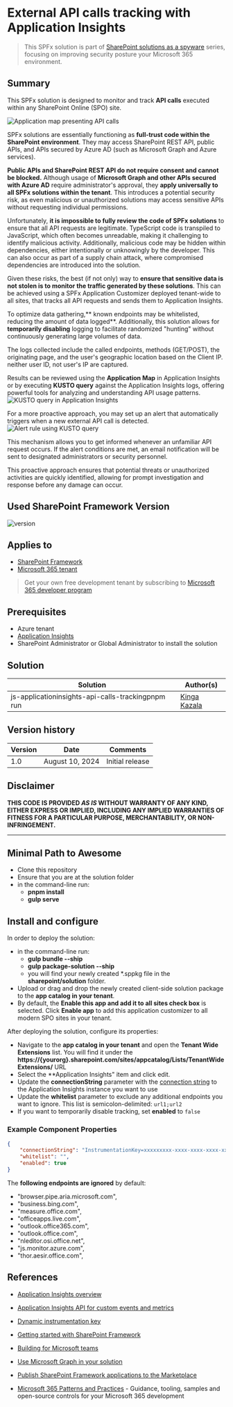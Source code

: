 # External API calls tracking with Application Insights

> This SPFx solution is part of [SharePoint solutions as a spyware](https://pnp.github.io/blog/post/spfx-solutions-as-spyware/) series, focusing on improving security posture your Microsoft 365 environment.

## Summary

This SPFx solution is designed to monitor and track **API calls** executed within any SharePoint Online (SPO) site.

![Application map presenting API calls](./assets/ApiCalls.png)

SPFx solutions are essentially functioning as **full-trust code within the SharePoint environment**. They may access SharePoint REST API, public APIs, and APIs secured by Azure AD (such as Microsoft Graph and Azure services).

**Public APIs and SharePoint REST API do not require consent and cannot be blocked.**
Although usage of **Microsoft Graph and other APIs secured with Azure AD** require administrator's approval, they **apply universally to all SPFx solutions within the tenant**. This introduces a potential security risk, as even malicious or unauthorized solutions may access sensitive APIs without requesting individual permissions.

Unfortunately, **it is impossible to fully review the code of SPFx solutions** to ensure that all API requests are legitimate. TypeScript code is transpiled to JavaScript, which often becomes unreadable, making it challenging to identify malicious activity. Additionally, malicious code may be hidden within dependencies, either intentionally or unknowingly by the developer. This can also occur as part of a supply chain attack, where compromised dependencies are introduced into the solution.

Given these risks, the best (if not only) way to **ensure that sensitive data is not stolen is to monitor the traffic generated by these solutions**. This can be achieved using a SPFx Application Customizer deployed tenant-wide to all sites, that tracks all API requests and sends them to Application Insights.

To optimize data gathering,** known endpoints may be whitelisted, reducing the amount of data logged**. Additionally, this solution allows for **temporarily disabling** logging to facilitate randomized "hunting" without continuously generating large volumes of data.

The logs collected include the called endpoints, methods (GET/POST), the originating page, and the user's geographic location based on the Client IP. neither user ID, not user's IP are captured.

Results can be reviewed using the **Application Map** in Application Insights or by executing **KUSTO query** against the Application Insights logs, offering powerful tools for analyzing and understanding API usage patterns.
![KUSTO query in Application Insights](./assets/kusto.png)

For a more proactive approach, you may set up an alert that automatically triggers when a new external API call is detected.
![Alert rule using KUSTO query](./assets/alerttule.png)

This mechanism allows you to get informed whenever an unfamiliar API request occurs. If the alert conditions are met, an email notification will be sent to designated administrators or security personnel.

This proactive approach ensures that potential threats or unauthorized activities are quickly identified, allowing for prompt investigation and response before any damage can occur.

## Used SharePoint Framework Version

![version](https://img.shields.io/badge/version-1.19.0-green.svg)

## Applies to

-   [SharePoint Framework](https://aka.ms/spfx)
-   [Microsoft 365 tenant](https://docs.microsoft.com/en-us/sharepoint/dev/spfx/set-up-your-developer-tenant)

> Get your own free development tenant by subscribing to [Microsoft 365 developer program](http://aka.ms/o365devprogram)

## Prerequisites

-   Azure tenant
-   [Application Insights](https://learn.microsoft.com/en-us/azure/azure-monitor/app/app-insights-overview)
-   SharePoint Administrator or Global Administrator to install the solution

## Solution

| Solution                                          | Author(s)                                  |
| ------------------------------------------------- | ------------------------------------------ |
| js-applicationinsights-api-calls-trackingpnpm run | [Kinga Kazala](https://github.com/kkazala) |

## Version history

| Version | Date            | Comments        |
| ------- | --------------- | --------------- |
| 1.0     | August 10, 2024 | Initial release |

## Disclaimer

**THIS CODE IS PROVIDED _AS IS_ WITHOUT WARRANTY OF ANY KIND, EITHER EXPRESS OR IMPLIED, INCLUDING ANY IMPLIED WARRANTIES OF FITNESS FOR A PARTICULAR PURPOSE, MERCHANTABILITY, OR NON-INFRINGEMENT.**

---

## Minimal Path to Awesome

-   Clone this repository
-   Ensure that you are at the solution folder
-   in the command-line run:
    -   **pnpm install**
    -   **gulp serve**

## Install and configure

In order to deploy the solution:

-   in the command-line run:
    -   **gulp bundle --ship**
    -   **gulp package-solution --ship**
    -   you will find your newly created \*.sppkg file in the **sharepoint/solution** folder.
-   Upload or drag and drop the newly created client-side solution package to the **app catalog in your tenant**.
-   By default, the **Enable this app and add it to all sites check box** is selected. Click **Enable app** to add this application customizer to all modern SPO sites in your tenant.

After deploying the solution, configure its properties:

-   Navigate to the **app catalog in your tenant** and open the **Tenant Wide Extensions** list. You will find it under the **https://{yourorg}.sharepoint.com/sites/appcatalog/Lists/TenantWideExtensions/** URL
-   Select the \*\*Application Insights" item and click edit.
-   Update the **connectionString** parameter with the [connection string](https://learn.microsoft.com/en-us/azure/azure-monitor/app/sdk-connection-string?tabs=dotnet5#find-your-connection-string) to the Application Insights instance you want to use
-   Update the **whitelist** parameter to exclude any additional endpoints you want to ignore. This list is semicolon-delimited: `url1;url2`
-   If you want to temporarily disable tracking, set **enabled** to `false`

### Example Component Properties

```json
{
	"connectionString": "InstrumentationKey=xxxxxxxxx-xxxx-xxxx-xxxx-xxxxxxxxxxxx;IngestionEndpoint=https://switzerlandnorth-0.in.applicationinsights.azure.com/;LiveEndpoint=https://switzerlandnorth.livediagnostics.monitor.azure.com/;ApplicationId=xxxxxxxxx-xxxx-xxxx-xxxx-xxxxxxxxxxxx",
	"whitelist": "",
	"enabled": true
}
```

The **following endpoints are ignored** by default:

-   "browser.pipe.aria.microsoft.com",
-   "business.bing.com",
-   "measure.office.com",
-   "officeapps.live.com",
-   "outlook.office365.com",
-   "outlook.office.com",
-   "nleditor.osi.office.net",
-   "js.monitor.azure.com",
-   "thor.aesir.office.com",

## References

-   [Application Insights overview](https://learn.microsoft.com//azure/azure-monitor/app/app-insights-overview)
-   [Application Insights API for custom events and metrics](https://learn.microsoft.com/en-us/azure/azure-monitor/app/api-custom-events-metrics)
-   [Dynamic instrumentation key](https://learn.microsoft.com/en-us/azure/azure-monitor/app/api-custom-events-metrics)

-   [Getting started with SharePoint Framework](https://docs.microsoft.com/en-us/sharepoint/dev/spfx/set-up-your-developer-tenant)
-   [Building for Microsoft teams](https://docs.microsoft.com/en-us/sharepoint/dev/spfx/build-for-teams-overview)
-   [Use Microsoft Graph in your solution](https://docs.microsoft.com/en-us/sharepoint/dev/spfx/web-parts/get-started/using-microsoft-graph-apis)
-   [Publish SharePoint Framework applications to the Marketplace](https://docs.microsoft.com/en-us/sharepoint/dev/spfx/publish-to-marketplace-overview)
-   [Microsoft 365 Patterns and Practices](https://aka.ms/m365pnp) - Guidance, tooling, samples and open-source controls for your Microsoft 365 development
